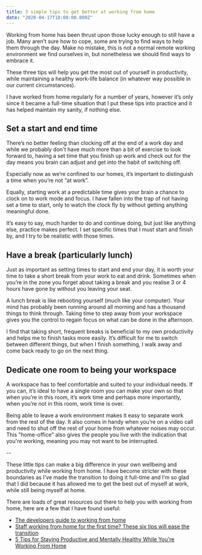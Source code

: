 ```yaml
---
title: 3 simple tips to get better at working from home
date: "2020-04-17T18:00:00.000Z"
---
```


Working from home has been thrust upon those lucky enough to still have a job. Many aren’t sure how to cope, some are trying to find ways to help them through the day. Make no mistake, this is not a normal remote working environment we find ourselves in, but nonetheless we should find ways to embrace it. 

These three tips will help you get the most out of yourself in productivity, while maintaining a healthy work-life balance (in whatever way possible in our current circumstances). 

I have worked from home regularly for a number of years, however it’s only since it became a full-time situation that I put these tips into practice and it has helped maintain my sanity, if nothing else. 

## Set a start and end time
There’s no better feeling than clocking off at the end of a work day and while we probably don't have much more than a bit of exercise to look forward to, having a set time that you finish up work and check out for the day means you brain can adjust and get into the habit of switching off.

Especially now as we’re confined to our homes, it’s important to distinguish a time when you’re not “at work”. 

Equally, starting work at a predictable time gives your brain a chance to clock on to work mode and focus. I have fallen into the trap of not having set a time to start, only to watch the clock fly by without getting anything meaningful done. 

It’s easy to say, much harder to do and continue doing, but just like anything else, practice makes perfect. I set specific times that I must start and finish by, and I try to be realistic with those times. 

## Have a break (particularly lunch)
Just as important as setting times to start and end your day, it is worth your time to take a short break from your work to eat and drink. 
Sometimes when you’re in the zone you forget about taking a break and you realise 3 or 4 hours have gone by without you leaving your seat. 

A lunch break is like rebooting yourself (much like your computer). Your mind has probably been running around all morning and has a thousand things to think through. Taking time to step away from your workspace gives you the control to regain focus on what can be done in the afternoon. 

I find that taking short, frequent breaks is beneficial to my own productivity and helps me to finish tasks more easily. It’s difficult for me to switch between different things, but when I finish something, I walk away and come back ready to go on the next thing. 

## Dedicate one room to being your workspace 
A workspace has to feel comfortable and suited to your individual needs. If you can, it’s ideal to have a single room you can make your own so that when you’re in this room, it’s work time and perhaps more importantly, when you’re not in this room, work time is over. 

Being able to leave a work environment makes it easy to separate work from the rest of the day. It also comes in handy when you’re on a video call and need to shut off the rest of your home from whatever noises may occur. This "home-office" also gives the people you live with the indication that you're working, meaning you may not want to be interrupted.

--

These little tips can make a big difference in your own wellbeing and productivity while working from home. I have become stricter with these boundaries as I’ve made the transition to doing it full-time and I’m so glad that I did because it has allowed me to get the best out of myself at work, while still being myself at home. 

There are loads of great resources out there to help you with working from home, here are a few that I have found useful:
- [The developers guide to working from home](https://www.lifehacker.com.au/2013/07/the-developers-guide-to-working-from-home/)
- [Staff working from home for the first time? These six tips will ease the transition](https://www.smartcompany.com.au/people-human-resources/remote-work/working-from-home-transition)
- [5 Tips for Staying Productive and Mentally Healthy While You're Working From Home](https://time.com/5801725/work-from-home-remote-tips/)
